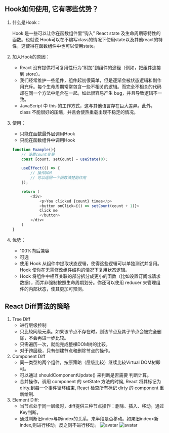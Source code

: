 ## Hook如何使用, 它有哪些优势？

1.  什么是Hook：

    Hook 是一些可以让你在函数组件里“钩入” React state 及生命周期等特性的函数。也就说 Hook可以在不编写class的情况下使用state以及其他react的特性，这使得在函数组件中也可以使用state。

2.  加入Hook的原因：

    -   React 没有提供将可复用性行为“附加”到组件的途径（例如，把组件连接到 store）。
    -   我们经常维护一些组件，组件起初很简单，但是逐渐会被状态逻辑和副作用充斥。每个生命周期常常包含一些不相关的逻辑。而完全不相关的代码却在同一个方法中组合在一起。如此很容易产生 bug，并且导致逻辑不一致。
    -   JavaScript 中 this 的工作方式，这与其他语言存在巨大差异。此外，class 不能很好的压缩，并且会使热重载出现不稳定的情况。

3.  使用：

    -   只能在函数最外层调用Hook
    -   只能在函数组件中调用Hook

    ```javascript
    function Example(){
        // 设置count变量
        const [count, setCount] = useState(0);

        useEffect(() => {
            // 操作DOM
            // 可以返回一个函数清楚副作用
        });

        return (
            <div>
                <p>You clicked {count} times</p>
                <button onClick={() => setCount(count + 1)}>
                Click me
                </button>
            </div>
        )
    }
    ```

4.  优势：

    -   100%向后兼容
    -   可选
    -   使用 Hook 从组件中提取状态逻辑，使得这些逻辑可以单独测试并复用。Hook 使你在无需修改组件结构的情况下复用状态逻辑。
    -   Hook 将组件中相互关联的部分拆分成更小的函数（比如设置订阅或请求数据），而并非强制按照生命周期划分。你还可以使用 reducer 来管理组件的内部状态，使其更加可预测。

## React Diff算法的策略

1.  Tree Diff
    -   进行层级控制
    -   只比较同级元素。如果该节点不存在时，则该节点及其子节点会被完全删除，不会再进一步比较。
    -   只需遍历一次，就能完成整棵DOM树的比较。
    -   对于跨层级，只有创建节点和删除节点的操作。
2.  Component Diff
    -   同一类型的两个组件，按原策略（层级比较）继续比较Virtual DOM树即可。
    -   可以通过 shouldComponentUpdate() 来判断是否需要 判断计算。
    -   合并操作，调用 component 的 setState 方法的时候, React 将其标记为 dirty.到每一个事件循环结束, React 检查所有标记 dirty 的 component 重新绘制.
3.  Element Diff:
    -   当节点处于同一层级时，diff提供三种节点操作：删除、插入、移动。通过Key判断。
    -   通过判断旧index与新index的关系，来半段是否移动。如果旧index<新index,则进行移动。反之则不进行移动。
    ![avatar](https://upload-images.jianshu.io/upload_images/5518628-89bb3cd6ebdb4296.png?imageMogr2/auto-orient/strip|imageView2/2/w/642/format/webp)
    ![avatar](https://upload-images.jianshu.io/upload_images/5518628-eb7ef5477ea1a678.png?imageMogr2/auto-orient/strip|imageView2/2/w/601/format/webp)

